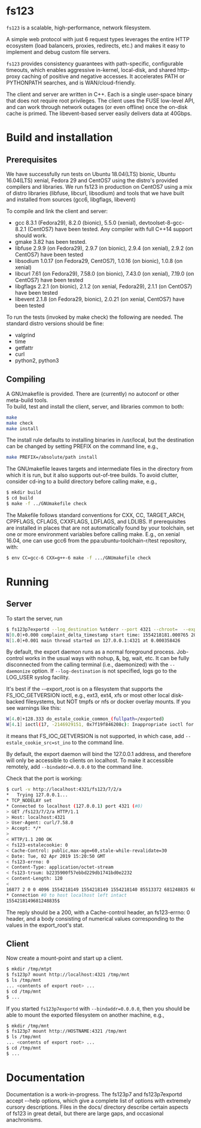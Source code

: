 # fs123

`fs123` is a scalable, high-performance, network filesystem.

A simple web protocol with just 6 request types
leverages the entire HTTP ecosystem (load balancers,
proxies, redirects, etc.) and makes it easy to implement and
debug custom file servers.

`fs123` provides consistency guarantees
with path-specific, configurable timeouts, which enables
aggressive in-kernel, local-disk, and shared http-proxy
caching of positive and negative accesses. It accelerates PATH
or PYTHONPATH searches, and is WAN/cloud-friendly.

The client and server are written in C++. Each is a single
user-space binary that does not require root privileges.
The client uses the FUSE low-level API, and can work through
network outages (or even offline) once the on-disk cache is
primed.  The libevent-based server easily delivers data
at 40Gbps.

# Build and installation

## Prerequisites

We have successfully run tests on Ubuntu 18.04(LTS) bionic, Ubuntu 16.04(LTS) xenial,
Fedora 29 and CentOS7 using the distro's provided compilers and libraries.  We run fs123 in production
on CentOS7 using a mix of distro libraries (libfuse, libcurl, libsodium) and tools
that we have built and installed from sources (gcc6, libgflags, libevent)

To compile and link the client and server:

- gcc
    8.3.1 (Fedora29), 8.2.0 (bionic), 5.5.0 (xenial), devtoolset-8-gcc-8.2.1 (CentOS7) have been tested. Any compiler with full C++14 support should work.
- gmake
    3.82 has been tested.
- libfuse
    2.9.9 (on Fedora29), 2.9.7 (on bionic), 2.9.4 (on xenial), 2.9.2 (on CentOS7) have been tested
- libsodium
    1.0.17 (on Fedora29, CentOS7), 1.0.16 (on bionic), 1.0.8 (on xenial)
- libcurl
    7.61 (on Fedora29), 7.58.0 (on bionic), 7.43.0 (on xenial), 7.19.0 (on CentOS7) have been tested
- libgflags
    2.2.1 (on bionic), 2.1.2 (on xenial, Fedora29), 2.1.1 (on CentOS7) have been tested
- libevent
    2.1.8 (on Fedora29, bionic), 2.0.21 (on xenial, CentOS7) have been tested
    
To run the tests (invoked by make check) the following are needed.  The standard distro versions should be fine:

- valgrind
- time 
- getfattr
- curl
- python2, python3

## Compiling

A GNUmakefile is provided.  There are (currently) no autoconf or
other meta-build tools.  
To build, test and install the client, server, and libraries common to both:

```bash
make
make check
make install
```

The install rule defaults to installing binaries in /usr/local, but
the destination can be changed by setting PREFIX on the command line,
e.g.,


```bash
make PREFIX=/absolute/path install
```

The GNUmakefile leaves targets and intermediate files in the
directory from which it is run, but it also supports out-of-tree
builds.  To avoid clutter, consider cd-ing to a build directory
before calling make, e.g.,
```bash
$ mkdir build
$ cd build
$ make -f ../GNUmakefile check
```

The Makefile follows standard conventions
for CXX, CC, TARGET_ARCH, CPPFLAGS, CFLAGS, CXXFLAGS, LDFLAGS, and LDLIBS.
If prerequisites are installed in places that are not
automatically found by your toolchain, set one or more environment
variables before calling make.  E.g., on xenial 16.04, one can use
gcc6 from the ppa:ubuntu-toolchain-r/test repository, with:
```bash
$ env CC=gcc-6 CXX=g++-6 make -f .../GNUmakefile check
```

# Running

## Server

To start the server, run
```bash
$ fs123p7exportd --log_destination %stderr --port 4321 --chroot=  --export_root=/some/where
N[0.0]+0.000 complaint_delta_timestamp start time: 1554218181.000765 2019-04-02 15:16:21+0000
N[1.0]+0.001 main thread started on 127.0.0.1:4321 at 0.000358426
```

By default, the export daemon runs as a normal foreground process.  Job-control works
in the usual ways with nohup, &, bg, wait, etc.  It can be fully disconnected
from the calling terminal (i.e., daemonized) with the `--daemonize` option.  If `--log-destination`
is not specified, logs go to the LOG_USER syslog facility.

It's best if the --export_root is on a filesystem that supports the
FS_IOC_GETVERSION ioctl, e.g., ext3, ext4, xfs or most other local
disk-backed filesystems, but NOT tmpfs or nfs or docker overlay
mounts.  If you see warnings like this:
```bash
W[4.0]+128.333 do_estale_cookie_common_(fullpath=/exported)
W[4.1] ioctl(17, -2146929151, 0x7f19f846208c): Inappropriate ioctl for device
```
it means that FS_IOC_GETVERSION is not supported, in which case, add
`--estale_cookie_src=st_ino` to the command line.

By default, the export daemon will bind the 127.0.0.1 address, and therefore will
only be accessible to clients on localhost.  To make it accessible remotely, add
`--bindaddr=0.0.0.0` to the command line.


Check that the port is working:
```bash
$ curl -v http://localhost:4321/fs123/7/2/a
*   Trying 127.0.0.1...
* TCP_NODELAY set
* Connected to localhost (127.0.0.1) port 4321 (#0)
> GET /fs123/7/2/a HTTP/1.1
> Host: localhost:4321
> User-Agent: curl/7.58.0
> Accept: */*
> 
< HTTP/1.1 200 OK
< fs123-estalecookie: 0
< Cache-Control: public,max-age=60,stale-while-revalidate=30
< Date: Tue, 02 Apr 2019 15:20:50 GMT
< fs123-errno: 0
< Content-Type: application/octet-stream
< fs123-trsum: b2235900f57ebbd229db1741bd0e2232
< Content-Length: 120
< 
16877 2 0 0 4096 1554218149 1554218149 1554218140 85513372 681248835 681248835 746338405 60 8 4096 0
* Connection #0 to host localhost left intact
1554218149681248835$
```
The reply should be a 200, with a Cache-control header, an fs123-errno: 0 header,
and a body consisting of numerical values corresponding to the values in the export_root's
stat.

## Client
Now create a mount-point and start up a client.
```bash
$ mkdir /tmp/mtpt
$ fs123p7 mount http://localhost:4321 /tmp/mnt
$ ls /tmp/mnt
... <contents of export root> ...
$ cd /tmp/mnt
$ ...
```

If you started `fs123p7exportd` with `--bindaddr=0.0.0.0`, then you should be able
to mount the exported filesystem on another machine, e.g.,
```bash
$ mkdir /tmp/mnt
$ fs123p7 mount http://HOSTNAME:4321 /tmp/mnt
$ ls /tmp/mnt
... <contents of export root> ...
$ cd /tmp/mnt
$ ...
```
# Documentation

Documentation is a work-in-progress.  The fs123p7 and fs123p7exportd
accept --help options, which give a complete list of options with
extremely cursory descriptions.  Files in the docs/ directory describe
certain aspects of fs123 in great detail, but there are large gaps,
and occasional anachronisms.
